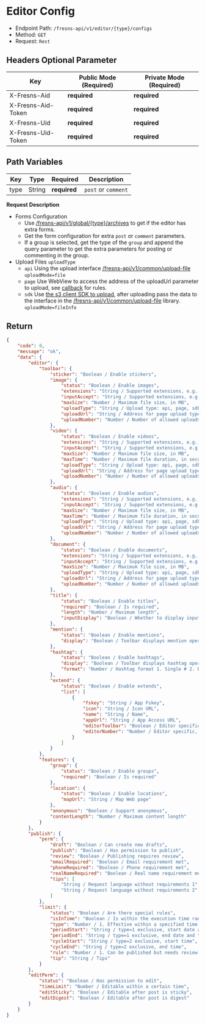# Editor Config

- Endpoint Path: `/fresns-api/v1/editor/{type}/configs`
- Method: `GET`
- Request: `Rest`

## Headers Optional Parameter

| Key | Public Mode (Required) | Private Mode (Required) |
| --- | --- | --- |
| X-Fresns-Aid | **required** | **required** |
| X-Fresns-Aid-Token | **required** | **required** |
| X-Fresns-Uid | **required** | **required** |
| X-Fresns-Uid-Token | **required** | **required** |

## Path Variables

| Key | Type | Required | Description |
| --- | --- | --- | --- |
| type | String | **required** | `post` or `comment` |

**Request Description**

- Forms Configuration
    - Use [/fresns-api/v1/global/{type}/archives](../global/archives.md) to get if the editor has extra forms.
    - Get the form configuration for extra `post` or `comment` parameters.
    - If a group is selected, get the type of the `group` and append the query parameter to get the extra parameters for posting or commenting in the group.
- Upload Files `uploadType`
    - `api` Using the upload interface [/fresns-api/v1/common/upload-file](../common/upload-file.md) `uploadMode=file`
    - `page` Use WebView to access the address of the uploadUrl parameter to upload, see [callback](../../reference/callback/index.md) for rules.
    - `sdk` Use [the s3 client SDK to upload](../global/storage-token.md), after uploading pass the data to the interface in the [/fresns-api/v1/common/upload-file](../common/upload-file.md) library. `uploadMode=fileInfo`

## Return

```json
{
    "code": 0,
    "message": "ok",
    "data": {
        "editor": {
            "toolbar": {
                "sticker": "Boolean / Enable stickers",
                "image": {
                    "status": "Boolean / Enable images",
                    "extensions": "String / Supported extensions, e.g., png,gif,jpg,jpeg,bmp,heic",
                    "inputAccept": "String / Supported extensions, e.g., image/png,image/gif,image/jpeg,image/jpeg,image/bmp",
                    "maxSize": "Number / Maximum file size, in MB",
                    "uploadType": "String / Upload type: api, page, sdk",
                    "uploadUrl": "String / Address for page upload type",
                    "uploadNumber": "Number / Number of allowed uploads"
                },
                "video": {
                    "status": "Boolean / Enable videos",
                    "extensions": "String / Supported extensions, e.g., wmv,rm,mov,mpeg,mp4,3gp,flv,avi,rmvb",
                    "inputAccept": "String / Supported extensions, e.g., video/x-ms-wmv,application/vnd.rn-realmedia,video/quicktime,video/mpeg,video/mp4,video/3gpp,video/x-flv,video/x-msvideo,application/vnd.rn-realmedia-vbr",
                    "maxSize": "Number / Maximum file size, in MB",
                    "maxTime": "Number / Maximum file duration, in seconds",
                    "uploadType": "String / Upload type: api, page, sdk",
                    "uploadUrl": "String / Address for page upload type",
                    "uploadNumber": "Number / Number of allowed uploads"
                },
                "audio": {
                    "status": "Boolean / Enable audios",
                    "extensions": "String / Supported extensions, e.g., mp3,wav,m4a",
                    "inputAccept": "String / Supported extensions, e.g., audio/mpeg,audio/x-wav,audio/mp4",
                    "maxSize": "Number / Maximum file size, in MB",
                    "maxTime": "Number / Maximum file duration, in seconds",
                    "uploadType": "String / Upload type: api, page, sdk",
                    "uploadUrl": "String / Address for page upload type",
                    "uploadNumber": "Number / Number of allowed uploads"
                },
                "document": {
                    "status": "Boolean / Enable documents",
                    "extensions": "String / Supported extensions, e.g., doc,docx,xls,xlsx,csv,ppt,pptx,pps,ppts,pdf,txt,md,markdown,rar,zip,7z,epub,mobi",
                    "inputAccept": "String / Supported extensions, e.g., application/msword,application/vnd.openxmlformats-officedocument.wordprocessingml.document,application/vnd.ms-excel",
                    "maxSize": "Number / Maximum file size, in MB",
                    "uploadType": "String / Upload type: api, page, sdk",
                    "uploadUrl": "String / Address for page upload type",
                    "uploadNumber": "Number / Number of allowed uploads"
                },
                "title": {
                    "status": "Boolean / Enable titles",
                    "required": "Boolean / Is required",
                    "length": "Number / Maximum length",
                    "inputDisplay": "Boolean / Whether to display input by default"
                },
                "mention": {
                    "status": "Boolean / Enable mentions",
                    "display": "Boolean / Toolbar displays mention operation button"
                },
                "hashtag": {
                    "status": "Boolean / Enable hashtags",
                    "display": "Boolean / Toolbar displays hashtag operation button",
                    "format": "Number / Hashtag format 1. Single # 2. Double"
                },
                "extend": {
                    "status": "Boolean / Enable extends",
                    "list": [
                        {
                            "fskey": "String / App Fskey",
                            "icon": "String / Icon URL",
                            "name": "String / Name",
                            "appUrl": "String / App Access URL",
                            "editorToolbar": "Boolean / Editor specific, whether to display in toolbar",
                            "editorNumber": "Number / Editor specific, available number",
                        }
                    ]
                }
            },
            "features": {
                "group": {
                    "status": "Boolean / Enable groups",
                    "required": "Boolean / Is required"
                },
                "location": {
                    "status": "Boolean / Enable locations",
                    "mapUrl": "String / Map Web page"
                },
                "anonymous": "Boolean / Support anonymous",
                "contentLength": "Number / Maximum content length"
            }
        },
        "publish": {
            "perm": {
                "draft": "Boolean / Can create new drafts",
                "publish": "Boolean / Has permission to publish",
                "review": "Boolean / Publishing requires review",
                "emailRequired": "Boolean / Email requirement met",
                "phoneRequired": "Boolean / Phone requirement met",
                "realNameRequired": "Boolean / Real name requirement met",
                "tips": [
                    "String / Request language without requirements 1",
                    "String / Request language without requirements 2"
                ]
            },
            "limit": {
                "status": "Boolean / Are there special rules",
                "isInTime": "Boolean / Is within the execution time range",
                "type": "Number / 1. Effective within a specified time period 2. Recurring effective within a specified time period every day",
                "periodStart": "String / type=1 exclusive, start date and time",
                "periodEnd": "String / type=1 exclusive, end date and time",
                "cycleStart": "String / type=2 exclusive, start time",
                "cycleEnd": "String / type=2 exclusive, end time",
                "rule": "Number / 1. Can be published but needs review 2. Forbidden to publish",
                "tip": "String / Tips"
            }
        },
        "editPerm": {
            "status": "Boolean / Has permission to edit",
            "timeLimit": "Number / Editable within a certain time",
            "editSticky": "Boolean / Editable after post is sticky",
            "editDigest": "Boolean / Editable after post is digest"
        }
    }
}
```
